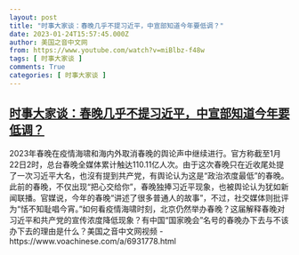 ```yaml
---
layout: post
title: "时事大家谈：春晚几乎不提习近平，中宣部知道今年要低调？"
date: 2023-01-24T15:57:45.000Z
author: 美国之音中文网
from: https://www.youtube.com/watch?v=miBlbz-f48w
tags: [ 时事大家谈 ]
comments: True
categories: [ 时事大家谈 ]
---
```

<!--1674575865000-->
[时事大家谈：春晚几乎不提习近平，中宣部知道今年要低调？](https://www.youtube.com/watch?v=miBlbz-f48w)
------

<div>
2023年春晚在疫情海啸和海内外取消春晚的舆论声中继续进行。官方称截至1月22日2时，总台春晚全媒体累计触达110.11亿人次。由于这次春晚只在近收尾处提了一次习近平大名，也沒有提到共产党，有舆论认为这是“政治浓度最低”的春晚。此前的春晚，不仅出现“把心交给你”，春晚独捧习近平现象，也被舆论认为犹如新闻联播。官媒说，今年的春晚“讲述了很多普通人的故事”，不过，社交媒体则批评为“恬不知耻唱今宵。”如何看疫情海啸时刻，北京仍然举办春晚？这届解释春晚对习近平和共产党的宣传浓度降低现象？有中国“国家晚会”名号的春晚办下去与不该办下去的理由是什么？美国之音中文网视频 - https://www.voachinese.com/a/6931778.html
</div>
